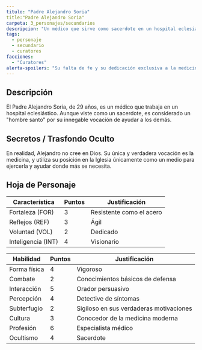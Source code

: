 ```yaml
---
titulo: "Padre Alejandro Soria"
title:"Padre Alejandro Soria"
carpeta: 3_personajes/secundarios
descripcion: "Un médico que sirve como sacerdote en un hospital eclesiástico, pero cuya verdadera fe está en la medicina, no en Dios."
tags:
  - personaje
  - secundario
  - curatores
facciones:
  - "Curatores"
alerta-spoilers: "Su falta de fe y su dedicación exclusiva a la medicina son un secreto."
---
```


## Descripción

El Padre Alejandro Soria, de 29 años, es un médico que trabaja en un hospital eclesiástico. Aunque viste como un sacerdote, es considerado un "hombre santo" por su innegable vocación de ayudar a los demás.

## Secretos / Trasfondo Oculto

En realidad, Alejandro no cree en Dios. Su única y verdadera vocación es la medicina, y utiliza su posición en la Iglesia únicamente como un medio para ejercerla y ayudar donde más se necesita.

## Hoja de Personaje

| **Característica** | **Puntos** | **Justificación** |
| --- | --- | --- |
| Fortaleza (FOR) | 3 | Resistente como el acero |
| Reflejos (REF) | 3 | Ágil |
| Voluntad (VOL) | 2 | Dedicado |
| Inteligencia (INT) | 4 | Visionario |

| **Habilidad** | **Puntos** | **Justificación** |
| --- | --- | --- |
| Forma física | 4 | Vigoroso |
| Combate | 2 | Conocimientos básicos de defensa |
| Interacción | 5 | Orador persuasivo |
| Percepción | 4 | Detective de síntomas |
| Subterfugio | 2 | Sigiloso en sus verdaderas motivaciones |
| Cultura | 3 | Conocedor de la medicina moderna |
| Profesión | 6 | Especialista médico |
| Ocultismo | 4 | Sacerdote |

